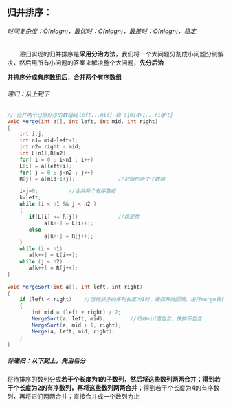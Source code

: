 ## 归并排序：

###### 时间复杂度：O(nlogn)，最优时：O(nlogn)，最差时：O(nlogn)，稳定

　　递归实现的归并排序是**采用分治方法**，我们将一个大问题分割成小问题分别解决，然后用所有小问题的答案来解决整个大问题，**先分后治**

**并排序分成有序数组后，合并两个有序数组**

###### 递归：从上到下

```java
// 合并两个已排好序的数组a[left...mid] 和 a[mid+1...right]
void Merge(int a[], int left, int mid, int right)  
{    
    int i,j,
    int n1= mid-left+1;
    int n2= right - mid;
    int L[n1],R[n2];                     
    for( i = 0 ; i<n1 ; i++)
	L[i] = a[left+i];
    for( j = 0 ; j<n2 ; j++)
	R[j] = a[mid+1+j];				//初始化两个子数组

    i=j=0;			//合并两个有序数组
    k=left;
    while (i < n1 && j < n2 )
    {
       if(L[i] <= R[j])     		//稳定性
      		a[k++] = L[i++];
       else
      		a[k++] = R[j++];
    }
    while (i < n1)
       a[k++] = L[i++];
    while (j < n2)
       a[k++] = R[j++];
}

void MergeSort(int a[], int left, int right)
{
    if (left < right)    //当待排序的序列长度为1时，递归开始回溯，进行merge操作
    {
        int mid = (left + right) / 2;
        MergeSort(a, left, mid);		//归并mid值包含，快排不包含
        MergeSort(a, mid + 1, right);
        Merge(a, left, mid, right);
    }
}
```

##### 非递归：从下到上，先治后分

将待排序的数列分成**若干个长度为1的子数列，然后将这些数列两两合并；得到若干个长度为2的有序数列，再将这些数列两两合并**；得到若干个长度为4的有序数列，再将它们两两合并；直接合并成一个数列为止





